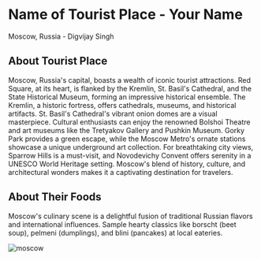 # Name of Tourist Place - Your Name
Moscow, Russia - Digvijay Singh

## About Tourist Place 
Moscow, Russia's capital, boasts a wealth of iconic tourist attractions. Red Square, at its heart, is flanked by the Kremlin, St. Basil's Cathedral, and the State Historical Museum, forming an impressive historical ensemble. The Kremlin, a historic fortress, offers cathedrals, museums, and historical artifacts. St. Basil's Cathedral's vibrant onion domes are a visual masterpiece. Cultural enthusiasts can enjoy the renowned Bolshoi Theatre and art museums like the Tretyakov Gallery and Pushkin Museum. Gorky Park provides a green escape, while the Moscow Metro's ornate stations showcase a unique underground art collection. For breathtaking city views, Sparrow Hills is a must-visit, and Novodevichy Convent offers serenity in a UNESCO World Heritage setting. Moscow's blend of history, culture, and architectural wonders makes it a captivating destination for travelers.

## About Their Foods
Moscow's culinary scene is a delightful fusion of traditional Russian flavors and international influences. Sample hearty classics like borscht (beet soup), pelmeni (dumplings), and blini (pancakes) at local eateries. 

<img align="center" src="https://media.gettyimages.com/id/1320495576/photo/moscow-skyscrapers-panorama-in-the-evening.jpg?s=2048x2048&w=gi&k=20&c=u-OgAyDujDnNMQ4UewEVFTj9jl0LNXzwOvrwsv-w6pI=" alt="moscow"/>
